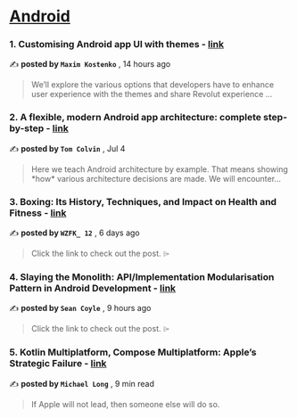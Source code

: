 
<h1><a href=https://medium.com/tag/android/recommended target="_blank" rel="noopener noreferrer">Android</a></h1>
<h3>1. Customising Android app UI with themes - <a href=https://medium.com/@kost.maksym?source=tag_recommended_feed---------0-84----------android----------00668079_565d_4763_9943_99018b26d5e6------- target="_blank" rel="noopener noreferrer">link</a></h3>

✍️ **posted by `Maxim Kostenko`** <date> , 14 hours ago</date>

<blockquote>We’ll explore the various options that developers have to enhance user experience with the themes and share Revolut experience …</blockquote>

<h3>2. A flexible, modern Android app architecture: complete step-by-step - <a href=https://medium.com/@tdcolvin?source=tag_recommended_feed---------1-107----------android----------00668079_565d_4763_9943_99018b26d5e6------- target="_blank" rel="noopener noreferrer">link</a></h3>

✍️ **posted by `Tom Colvin`** <date> , Jul 4</date>

<blockquote>Here we teach Android architecture by example. That means showing *how* various architecture decisions are made. We will encounter…</blockquote>

<h3>3. Boxing: Its History, Techniques, and Impact on Health and Fitness - <a href=https://medium.com/@wzfk12?source=tag_recommended_feed---------2-85----------android----------00668079_565d_4763_9943_99018b26d5e6------- target="_blank" rel="noopener noreferrer">link</a></h3>

✍️ **posted by `WZFK_ 12`** <date> , 6 days ago</date>

<blockquote>Click the link to check out the post. ⌲</blockquote>

<h3>4. Slaying the Monolith: API/Implementation Modularisation Pattern in Android Development - <a href=https://medium.com/@seancoyle4?source=tag_recommended_feed---------3-84----------android----------00668079_565d_4763_9943_99018b26d5e6------- target="_blank" rel="noopener noreferrer">link</a></h3>

✍️ **posted by `Sean Coyle`** <date> , 9 hours ago</date>

<blockquote>Click the link to check out the post. ⌲</blockquote>

<h3>5. Kotlin Multiplatform, Compose Multiplatform: Apple’s Strategic Failure - <a href=https://medium.com/@michaellong?source=tag_recommended_feed---------4-107----------android----------00668079_565d_4763_9943_99018b26d5e6------- target="_blank" rel="noopener noreferrer">link</a></h3>

✍️ **posted by `Michael Long`** <date> , 9 min read</date>

<blockquote>If Apple will not lead, then someone else will do so.</blockquote>

